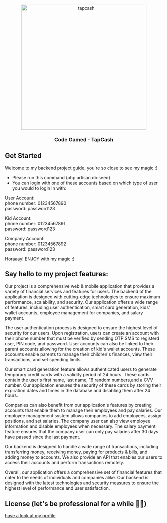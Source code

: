 <p align="center"><img src="https://i.ibb.co/z23G5SX/output-onlinepngtools.png" alt="tapcash" border="0" width="400"></p>


<h3 align="center">Code Gamed - TapCash</h3>


## Get Started

Welcome to my backend project guide, you're so close to see my magic :)

- Please run this command (php artisan db:seed)
- You can login with one of these accounts based on which type of user you would to login in with:

User Account:<br>
	phone number: 01234567890<br>
	password: password123

Kid Account:<br>
	phone number: 01234567891<br>
	password: password123

Company Account:<br>
	phone number: 01234567892<br>
	password: password123


Horaaay! ENJOY with my magic :)

## Say hello to my project features:

Our project is a comprehensive web & mobile application that provides a variety of financial services and features for users.
The backend of the application is designed with cutting-edge technologies to ensure maximum performance, scalability,
and security. Our application offers a wide range of features, including user authentication, smart card generation,
kids' wallet accounts, employee management for companies, and salary payment.

The user authentication process is designed to ensure the highest level of security for our users. Upon registration,
users can create an account with their phone number that must be verified by sending OTP SMS to registerd user, PIN code, and password.
User accounts can also be linked to their parent accounts,allowing for the creation of kid's wallet accounts.
These accounts enable parents to manage their children's finances, view their transactions, and set spending limits.

Our smart card generation feature allows authenticated users to generate temporary credit cards with a validity period of 24 hours.
These cards contain the user's first name, last name, 16 random numbers,and a CVV number.
Our application ensures the security of these cards by storing their expiration dates and times in the database and disabling them after 24 hours.

Companies can also benefit from our application's features by creating accounts that enable them to manage their employees and pay salaries.
Our employee management system allows companies to add employees, assign positions, and set salaries.
The company user can also view employee information and disable employees when necessary.
The salary payment feature ensures that the company user can only pay salaries after 30 days have passed since the last payment.

Our backend is designed to handle a wide range of transactions, including transferring money,
receiving money, paying for products & bills, and adding money to accounts.
We also provide an API that enables our users to access their accounts and perform transactions remotely.

Overall, our application offers a comprehensive set of financial features that cater to the needs of individuals and companies alike.
Our backend is designed with the latest technologies and security measures to ensure the highest level of performance and user satisfaction.

## License (let's be professional for a while 😬💼)
<a href="https://github.com/3bdelrahmanBarakat">have a look at my profile</a>



